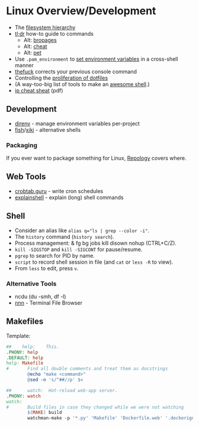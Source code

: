 # Linux Overview/Development

* The [filesystem hierarchy](https://www.freedesktop.org/software/systemd/man/file-hierarchy.html)
* [tl;dr](https://tldr.ostera.io/) how-to guide to commands
  * Alt: [bropages](http://bropages.org/)
  * Alt: [cheat](https://github.com/chrisallenlane/cheat)
  * Alt: [pet](https://github.com/knqyf263/pet/)
* Use `.pam_environment` to [set environment variables](https://help.ubuntu.com/community/EnvironmentVariables#A.2BAH4-.2F.pam_environment) in a cross-shell manner
* [thefuck](https://github.com/nvbn/thefuck) corrects your previous console command
* Controlling the [proliferation of dotfiles](https://wiki.archlinux.org/index.php/XDG_Base_Directory_support)
* \(A way-too-big list of tools to make an [awesome shell](https://github.com/alebcay/awesome-shell).\)
* [ip cheat sheat](https://access.redhat.com/sites/default/files/attachments/rh_ip_command_cheatsheet_1214_jcs_print.pdf) \(pdf\)

## Development

* [direnv](https://direnv.net/) - manage environment variables per-project
* [fish](https://fishshell.com/)/[xiki](http://xiki.org/) - alternative shells

### Packaging

If you ever want to package something for Linux, [Repology](https://repology.org/) covers where.

## Web Tools

* [crobtab.guru](https://crontab.guru/) - write cron schedules
* [explainshell](https://explainshell.com/) - explain \(long\) shell commands

## Shell

* Consider an alias like `alias q="ls | grep --color -i"`.
* The `history` command \(`history search`\).
* Process management: & fg bg jobs kill disown nohup \(CTRL+C/Z\).
* `kill -SIGSTOP` and `kill -SIGCONT` for pause/resume.
* `pgrep` to search for PID by name.
* `script` to record shell session in file \(and `cat` or  `less -R` to view\).
* From `less` to edit, press `v`.

### Alternative Tools

* ncdu \(du -smh, df -l\)
* [nnn](https://github.com/jarun/nnn) - Terminal File Browser

## Makefiles

Template:

```makefile
##    help:    This.
.PHONY: help
.DEFAULT: help
help: Makefile
#       Find all double comments and treat them as docstrings
        @echo "make <command>"
        @sed -n 's/^##//p' $<

##      watch:  Hot-reload web-app server.
.PHONY: watch
watch:
#       Build files in case they changed while we were not watching
        $(MAKE) build
        watchman-make -p '*.py' 'Makefile' 'Dockerfile.web' '.dockerignore' -t build
```



